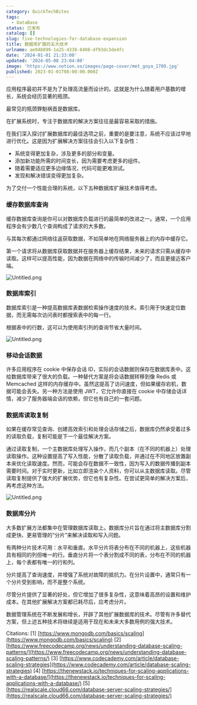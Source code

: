 ```yaml
---
category: QuickTechBites
tags:
  - DataBase
status: 已发布
catalog: []
slug: five-technologies-for-database-expansion
title: 数据库扩展的五大技术
urlname: ae048899-1a25-4338-8408-df93dc3de4fc
date: '2024-01-01 21:33:00'
updated: '2024-05-08 23:04:00'
image: 'https://www.notion.so/images/page-cover/met_goya_1789.jpg'
published: 2023-01-01T08:00:00.000Z
---
```


应用程序最初并不是为了处理高流量而设计的。这就是为什么随着用户基数的增长，系统会经历显著的瓶颈。


最常见的瓶颈罪魁祸首是数据库。


在扩展系统时，专注于数据库的解决方案往往是最容易采取的措施。


在我们深入探讨扩展数据库的最佳选项之前，重要的是要注意，系统不应该过早地进行优化。这是因为扩展解决方案往往会引入以下复杂性：

- 系统变得更加复杂，涉及更多的部分和变量。
- 添加新功能所需的时间变长，因为需要考虑更多的组件。
- 随着需要适应更多边缘情况，代码可能更难测试。
- 发现和解决错误变得更加复杂。

为了交付一个性能合理的系统，以下五种数据库扩展技术值得考虑。


### **缓存数据库查询**


缓存数据库查询是你可以对数据库负载进行的最简单的改进之一。通常，一个应用程序会有少数几个查询构成了请求的大多数。


与其每次都通过网络往返获取数据，不如简单地在网络服务器上的内存中缓存它。


第一个请求将从数据库获取数据并在服务器上缓存结果，未来的请求只需从缓存中读取。这样可以提高性能，因为数据在网络中的传输时间减少了，而且更接近客户端。


![Untitled.png](https://prod-files-secure.s3.us-west-2.amazonaws.com/5d24fe63-e567-4804-86f9-9fdc62e13082/90ccd300-8cb4-4392-a93f-76f7d0b7f352/Untitled.png?X-Amz-Algorithm=AWS4-HMAC-SHA256&X-Amz-Content-Sha256=UNSIGNED-PAYLOAD&X-Amz-Credential=ASIAZI2LB466ZH2IR6NF%2F20250316%2Fus-west-2%2Fs3%2Faws4_request&X-Amz-Date=20250316T053617Z&X-Amz-Expires=3600&X-Amz-Security-Token=IQoJb3JpZ2luX2VjEMz%2F%2F%2F%2F%2F%2F%2F%2F%2F%2FwEaCXVzLXdlc3QtMiJHMEUCIQD6P0vDxyNiVubkw7Cun677G%2FF%2BZgPOMdR%2FrU4NMU8TcwIgV3uilDNJcRgz%2BTVnZWmgggGw%2Fdr4b3vTr2SoGMQT1zYq%2FwMIJRAAGgw2Mzc0MjMxODM4MDUiDIhmcnyzK9C0dgf6MSrcA%2Beuize4uiOY6tyXlzF9pWaEhaCApBxcwPzRh4ToPUU6lOctLYKbjSFdKcveNeEbR8oZ%2Fcb%2F75KReLDcfmaYB3T0GOi4WxPM3tYyc07vn1rlKtrxRMxW5jfSXSpsvVxoVvngyPO8fR5bs0RfRTKHukYq0nus9%2BUfR6uO9H5ukftC0%2BHs8g9qX5OSi1hNntzT8g4mLdC1cGYKhyobirlzEpYHwRLDyZV9dkP9cFIJce0WJxSj3eSMwBfOIRQKj14MJJnTZZ%2BQrBiXL%2FQ0qbOvvz0ps3ByYg1wqGbN%2FQR%2FTLSaqYtCbC2vK6SuMFAzpePgJdJL2QuYwF0OdK6V9kpSB05DBysVUMM8AK8Uxn2P0zi6pFYE%2F9563n24cWyY2qV1hY3%2Fr4NTmHKr5bbsgtYYLLc7CZLbcyP2LBjdT7NJ9jBhyFyQxkcbJBE6E%2BacIDq9mdfEDsFKf3ZNvLCnC5G7%2FkAfefv3DPaGOI%2BUebGSX9k6%2FDUnas9%2BpAWvWJkI0UP8x9hwvrCJfb%2FjkbAlzIfnQLhqJzxx%2BNeRduI7ixaflEBo3g4l%2BedAPzz0wq%2BFQpaiHAc%2BlTxSGT2W%2B9rsuGURmjcy%2F%2BBYeJFHwKmbL5rvF0a8mN0hKbAQx%2BOf7kdKMJ2L2b4GOqUBvrysqtSOY%2BprDGqP4GBdkfhampeNK2EwbVWS4Thonu%2FzWgfT%2F4JpsW0WFN5FRg9O2SI%2BveF8bDokQnTKhkZpEPgBT3DLcQYxRDATX3KDzg2gvQnXtQVc0JXDM4MgWTcevZ2q7aaDltsw1kjfmBXuY4BTja1ls4UD5py6rSs0%2BC8wwryE3TuFtkb5N%2Ft5JH%2FJWk1oJtMx%2FFzBeOPcE3St126WY4Lz&X-Amz-Signature=e1d6a6b64e5819c8e3b5701ee070fd1b044315df3c2230f7dcabfeaf99531051&X-Amz-SignedHeaders=host&x-id=GetObject)


### **数据库索引**


数据库索引是一种提高数据库表数据检索操作速度的技术。索引用于快速定位数据，而无需每次访问表时都搜索表中的每一行。


根据表中的行数，这可以为使用索引列的查询节省大量时间。


![Untitled.png](https://prod-files-secure.s3.us-west-2.amazonaws.com/5d24fe63-e567-4804-86f9-9fdc62e13082/d4109739-24f9-4adf-abd6-8eec0d12f3c8/Untitled.png?X-Amz-Algorithm=AWS4-HMAC-SHA256&X-Amz-Content-Sha256=UNSIGNED-PAYLOAD&X-Amz-Credential=ASIAZI2LB466ZH2IR6NF%2F20250316%2Fus-west-2%2Fs3%2Faws4_request&X-Amz-Date=20250316T053617Z&X-Amz-Expires=3600&X-Amz-Security-Token=IQoJb3JpZ2luX2VjEMz%2F%2F%2F%2F%2F%2F%2F%2F%2F%2FwEaCXVzLXdlc3QtMiJHMEUCIQD6P0vDxyNiVubkw7Cun677G%2FF%2BZgPOMdR%2FrU4NMU8TcwIgV3uilDNJcRgz%2BTVnZWmgggGw%2Fdr4b3vTr2SoGMQT1zYq%2FwMIJRAAGgw2Mzc0MjMxODM4MDUiDIhmcnyzK9C0dgf6MSrcA%2Beuize4uiOY6tyXlzF9pWaEhaCApBxcwPzRh4ToPUU6lOctLYKbjSFdKcveNeEbR8oZ%2Fcb%2F75KReLDcfmaYB3T0GOi4WxPM3tYyc07vn1rlKtrxRMxW5jfSXSpsvVxoVvngyPO8fR5bs0RfRTKHukYq0nus9%2BUfR6uO9H5ukftC0%2BHs8g9qX5OSi1hNntzT8g4mLdC1cGYKhyobirlzEpYHwRLDyZV9dkP9cFIJce0WJxSj3eSMwBfOIRQKj14MJJnTZZ%2BQrBiXL%2FQ0qbOvvz0ps3ByYg1wqGbN%2FQR%2FTLSaqYtCbC2vK6SuMFAzpePgJdJL2QuYwF0OdK6V9kpSB05DBysVUMM8AK8Uxn2P0zi6pFYE%2F9563n24cWyY2qV1hY3%2Fr4NTmHKr5bbsgtYYLLc7CZLbcyP2LBjdT7NJ9jBhyFyQxkcbJBE6E%2BacIDq9mdfEDsFKf3ZNvLCnC5G7%2FkAfefv3DPaGOI%2BUebGSX9k6%2FDUnas9%2BpAWvWJkI0UP8x9hwvrCJfb%2FjkbAlzIfnQLhqJzxx%2BNeRduI7ixaflEBo3g4l%2BedAPzz0wq%2BFQpaiHAc%2BlTxSGT2W%2B9rsuGURmjcy%2F%2BBYeJFHwKmbL5rvF0a8mN0hKbAQx%2BOf7kdKMJ2L2b4GOqUBvrysqtSOY%2BprDGqP4GBdkfhampeNK2EwbVWS4Thonu%2FzWgfT%2F4JpsW0WFN5FRg9O2SI%2BveF8bDokQnTKhkZpEPgBT3DLcQYxRDATX3KDzg2gvQnXtQVc0JXDM4MgWTcevZ2q7aaDltsw1kjfmBXuY4BTja1ls4UD5py6rSs0%2BC8wwryE3TuFtkb5N%2Ft5JH%2FJWk1oJtMx%2FFzBeOPcE3St126WY4Lz&X-Amz-Signature=ea7000036ce920b244551a565c58087603ea1ab57eebf4e8e039e132608028a9&X-Amz-SignedHeaders=host&x-id=GetObject)


### **移动会话数据**


许多应用程序在 cookie 中保存会话 ID，实际的会话数据则保存在数据库表中。这给数据库带来了很大的负载。一种替代方案是将会话数据转移到像 Redis 或 Memcached 这样的内存缓存中。虽然这提高了访问速度，但如果缓存宕机，数据可能会丢失。另一种方法是使用 JWT，它允许你直接在 cookie 中存储会话详情，减少了服务器端会话的依赖，但它也有自己的一套问题。


### **数据库读取复制**


如果在缓存常见查询、创建高效索引和处理会话存储之后，数据库仍然承受着过多的读取负载，复制可能是下一个最佳解决方案。


通过读取复制，一个主数据库处理写入操作，而几个副本（在不同的机器上）处理读取操作。这种设置提高了写入性能，分散了读取负载，并通过在不同地区放置副本来优化读取速度。然而，可能会存在数据不一致性，因为写入的数据传播到副本需要时间。对于实时更新，比如立即渲染个人资料，你可以从主数据库读取。尽管读取复制提供了强大的扩展优势，但它也有复杂性。在尝试更简单的解决方案后，再考虑这种方法。


![Untitled.png](https://prod-files-secure.s3.us-west-2.amazonaws.com/5d24fe63-e567-4804-86f9-9fdc62e13082/24928cbe-8502-42c3-8c51-57b72171cc67/Untitled.png?X-Amz-Algorithm=AWS4-HMAC-SHA256&X-Amz-Content-Sha256=UNSIGNED-PAYLOAD&X-Amz-Credential=ASIAZI2LB466ZH2IR6NF%2F20250316%2Fus-west-2%2Fs3%2Faws4_request&X-Amz-Date=20250316T053617Z&X-Amz-Expires=3600&X-Amz-Security-Token=IQoJb3JpZ2luX2VjEMz%2F%2F%2F%2F%2F%2F%2F%2F%2F%2FwEaCXVzLXdlc3QtMiJHMEUCIQD6P0vDxyNiVubkw7Cun677G%2FF%2BZgPOMdR%2FrU4NMU8TcwIgV3uilDNJcRgz%2BTVnZWmgggGw%2Fdr4b3vTr2SoGMQT1zYq%2FwMIJRAAGgw2Mzc0MjMxODM4MDUiDIhmcnyzK9C0dgf6MSrcA%2Beuize4uiOY6tyXlzF9pWaEhaCApBxcwPzRh4ToPUU6lOctLYKbjSFdKcveNeEbR8oZ%2Fcb%2F75KReLDcfmaYB3T0GOi4WxPM3tYyc07vn1rlKtrxRMxW5jfSXSpsvVxoVvngyPO8fR5bs0RfRTKHukYq0nus9%2BUfR6uO9H5ukftC0%2BHs8g9qX5OSi1hNntzT8g4mLdC1cGYKhyobirlzEpYHwRLDyZV9dkP9cFIJce0WJxSj3eSMwBfOIRQKj14MJJnTZZ%2BQrBiXL%2FQ0qbOvvz0ps3ByYg1wqGbN%2FQR%2FTLSaqYtCbC2vK6SuMFAzpePgJdJL2QuYwF0OdK6V9kpSB05DBysVUMM8AK8Uxn2P0zi6pFYE%2F9563n24cWyY2qV1hY3%2Fr4NTmHKr5bbsgtYYLLc7CZLbcyP2LBjdT7NJ9jBhyFyQxkcbJBE6E%2BacIDq9mdfEDsFKf3ZNvLCnC5G7%2FkAfefv3DPaGOI%2BUebGSX9k6%2FDUnas9%2BpAWvWJkI0UP8x9hwvrCJfb%2FjkbAlzIfnQLhqJzxx%2BNeRduI7ixaflEBo3g4l%2BedAPzz0wq%2BFQpaiHAc%2BlTxSGT2W%2B9rsuGURmjcy%2F%2BBYeJFHwKmbL5rvF0a8mN0hKbAQx%2BOf7kdKMJ2L2b4GOqUBvrysqtSOY%2BprDGqP4GBdkfhampeNK2EwbVWS4Thonu%2FzWgfT%2F4JpsW0WFN5FRg9O2SI%2BveF8bDokQnTKhkZpEPgBT3DLcQYxRDATX3KDzg2gvQnXtQVc0JXDM4MgWTcevZ2q7aaDltsw1kjfmBXuY4BTja1ls4UD5py6rSs0%2BC8wwryE3TuFtkb5N%2Ft5JH%2FJWk1oJtMx%2FFzBeOPcE3St126WY4Lz&X-Amz-Signature=91e2cc771cede5c2207ded1cc45ef54e371888e9c33bbdbbb3bf802f3da628a0&X-Amz-SignedHeaders=host&x-id=GetObject)


### **数据库分片**


大多数扩展方法都集中在管理数据库读取上。数据库分片旨在通过将主数据库分割成更快、更易管理的“分片”来解决读取和写入问题。


有两种分片技术可用：水平和垂直。水平分片将表分布在不同的机器上，这些机器具有相同的列但唯一的行。垂直分片将一个表分割成不同的表，分布在不同的机器上，每个表都有唯一的行和列。


分片提高了查询速度，并增强了系统对故障的抵抗力。在分片设置中，通常只有一个分片受到影响，而不是整个系统。


尽管分片提供了显著的好处，但它增加了很多复杂性，这意味着高昂的设置和维护成本。在其他扩展解决方案都已耗尽后，应考虑分片。


数据管理系统在不断发展和增长，开辟了其他扩展数据库的技术。尽管有许多替代方案，但上述五种技术将继续是适用于现在和未来大多数用例的强大技术。


Citations:
[1] [https://www.mongodb.com/basics/scaling](https://www.mongodb.com/basics/scaling)
[2] [https://www.freecodecamp.org/news/understanding-database-scaling-patterns/](https://www.freecodecamp.org/news/understanding-database-scaling-patterns/)
[3] [https://www.codecademy.com/article/database-scaling-strategies](https://www.codecademy.com/article/database-scaling-strategies)
[4] [https://thenewstack.io/techniques-for-scaling-applications-with-a-database/](https://thenewstack.io/techniques-for-scaling-applications-with-a-database/)
[5] [https://realscale.cloud66.com/database-server-scaling-strategies/](https://realscale.cloud66.com/database-server-scaling-strategies/)

